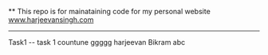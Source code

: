 **
This repo is for mainataining code for my personal website www.harjeevansingh.com

-----
Task1  --
 task 1 countune ggggg
 harjeevan
 Bikram
abc